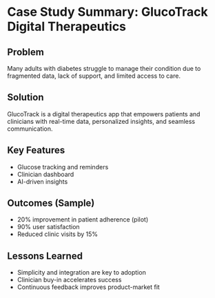 # Case Study Summary: GlucoTrack Digital Therapeutics

## Problem
Many adults with diabetes struggle to manage their condition due to fragmented data, lack of support, and limited access to care.

## Solution
GlucoTrack is a digital therapeutics app that empowers patients and clinicians with real-time data, personalized insights, and seamless communication.

## Key Features
- Glucose tracking and reminders
- Clinician dashboard
- AI-driven insights

## Outcomes (Sample)
- 20% improvement in patient adherence (pilot)
- 90% user satisfaction
- Reduced clinic visits by 15%

## Lessons Learned
- Simplicity and integration are key to adoption
- Clinician buy-in accelerates success
- Continuous feedback improves product-market fit 